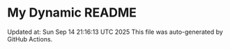 # My Dynamic README
Updated at: Sun Sep 14 21:16:13 UTC 2025
This file was auto-generated by GitHub Actions.
